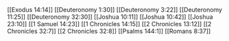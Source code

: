 [[Exodus 14:14]]
[[Deuteronomy 1:30]]
[[Deuteronomy 3:22]]
[[Deuteronomy 11:25]]
[[Deuteronomy 32:30]]
[[Joshua 10:11]]
[[Joshua 10:42]]
[[Joshua 23:10]]
[[1 Samuel 14:23]]
[[1 Chronicles 14:15]]
[[2 Chronicles 13:12]]
[[2 Chronicles 32:7]]
[[2 Chronicles 32:8]]
[[Psalms 144:1]]
[[Romans 8:37]]
